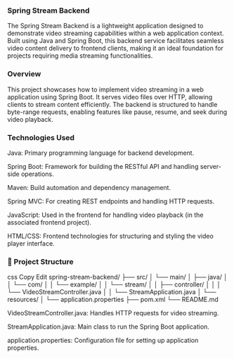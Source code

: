 ### Spring Stream Backend
The Spring Stream Backend is a lightweight application designed to demonstrate video streaming capabilities within a web application context. Built using Java and Spring Boot, this backend service facilitates seamless video content delivery to frontend clients, making it an ideal foundation for projects requiring media streaming functionalities.

### Overview
This project showcases how to implement video streaming in a web application using Spring Boot. It serves video files over HTTP, allowing clients to stream content efficiently. The backend is structured to handle byte-range requests, enabling features like pause, resume, and seek during video playback.

### Technologies Used
Java: Primary programming language for backend development.

Spring Boot: Framework for building the RESTful API and handling server-side operations.

Maven: Build automation and dependency management.

Spring MVC: For creating REST endpoints and handling HTTP requests.

JavaScript: Used in the frontend for handling video playback (in the associated frontend project).

HTML/CSS: Frontend technologies for structuring and styling the video player interface.

### 📁 Project Structure
css
Copy
Edit
spring-stream-backend/
├── src/
│   └── main/
│       ├── java/
│       │   └── com/
│       │       └── example/
│       │           └── stream/
│       │               ├── controller/
│       │               │   └── VideoStreamController.java
│       │               └── StreamApplication.java
│       └── resources/
│           └── application.properties
├── pom.xml
└── README.md


VideoStreamController.java: Handles HTTP requests for video streaming.

StreamApplication.java: Main class to run the Spring Boot application.

application.properties: Configuration file for setting up application properties.
